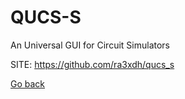 # QUCS-S
 
 An Universal GUI for Circuit Simulators
 
 SITE: https://github.com/ra3xdh/qucs_s

 [Go back](https://portable-linux-apps.github.io/apps.html)
